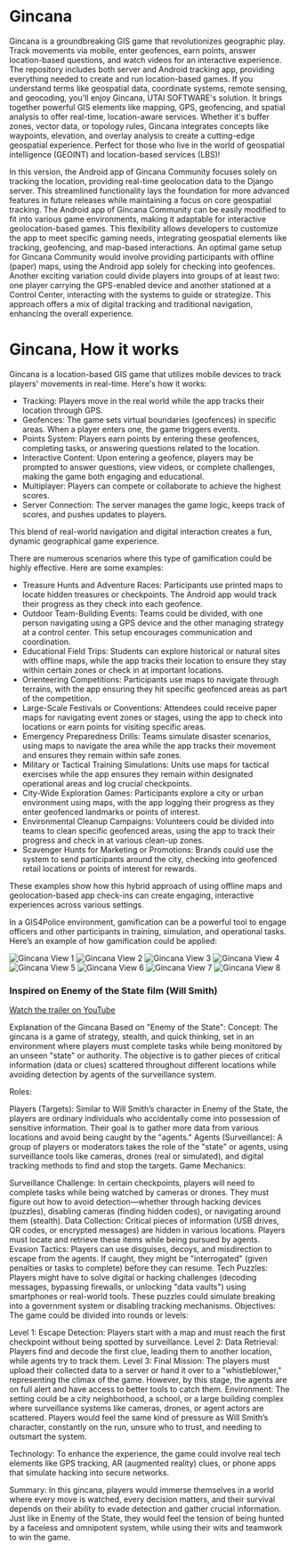 # Gincana
Gincana is a groundbreaking GIS game that revolutionizes geographic play. Track movements via mobile, enter geofences, earn points, answer location-based questions, and watch videos for an interactive experience. The repository includes both server and Android tracking app, providing everything needed to create and run location-based games. If you understand terms like geospatial data, coordinate systems, remote sensing, and geocoding, you'll enjoy Gincana, UTAI SOFTWARE's solution. It brings together powerful GIS elements like mapping, GPS, geofencing, and spatial analysis to offer real-time, location-aware services. Whether it's buffer zones, vector data, or topology rules, Gincana integrates concepts like waypoints, elevation, and overlay analysis to create a cutting-edge geospatial experience. Perfect for those who live in the world of geospatial intelligence (GEOINT) and location-based services (LBS)!

In this version, the Android app of Gincana Community focuses solely on tracking the location, providing real-time geolocation data to the Django server. This streamlined functionality lays the foundation for more advanced features in future releases while maintaining a focus on core geospatial tracking. The Android app of Gincana Community can be easily modified to fit into various game environments, making it adaptable for interactive geolocation-based games. This flexibility allows developers to customize the app to meet specific gaming needs, integrating geospatial elements like tracking, geofencing, and map-based interactions. An optimal game setup for Gincana Community would involve providing participants with offline (paper) maps, using the Android app solely for checking into geofences. Another exciting variation could divide players into groups of at least two: one player carrying the GPS-enabled device and another stationed at a Control Center, interacting with the systems to guide or strategize. This approach offers a mix of digital tracking and traditional navigation, enhancing the overall experience.

# Gincana, How it works
Gincana is a location-based GIS game that utilizes mobile devices to track players' movements in real-time. Here's how it works:

- Tracking: Players move in the real world while the app tracks their location through GPS.
- Geofences: The game sets virtual boundaries (geofences) in specific areas. When a player enters one, the game triggers events.
- Points System: Players earn points by entering these geofences, completing tasks, or answering questions related to the location.
- Interactive Content: Upon entering a geofence, players may be prompted to answer questions, view videos, or complete challenges, making the game both engaging and educational.
- Multiplayer: Players can compete or collaborate to achieve the highest scores.
- Server Connection: The server manages the game logic, keeps track of scores, and pushes updates to players.

This blend of real-world navigation and digital interaction creates a fun, dynamic geographical game experience.

There are numerous scenarios where this type of gamification could be highly effective. Here are some examples:

- Treasure Hunts and Adventure Races: Participants use printed maps to locate hidden treasures or checkpoints. The Android app would track their progress as they check into each geofence. 
- Outdoor Team-Building Events: Teams could be divided, with one person navigating using a GPS device and the other managing strategy at a control center. This setup encourages communication and coordination.
- Educational Field Trips: Students can explore historical or natural sites with offline maps, while the app tracks their location to ensure they stay within certain zones or check in at important locations.
- Orienteering Competitions: Participants use maps to navigate through terrains, with the app ensuring they hit specific geofenced areas as part of the competition.
- Large-Scale Festivals or Conventions: Attendees could receive paper maps for navigating event zones or stages, using the app to check into locations or earn points for visiting specific areas.
- Emergency Preparedness Drills: Teams simulate disaster scenarios, using maps to navigate the area while the app tracks their movement and ensures they remain within safe zones.
- Military or Tactical Training Simulations: Units use maps for tactical exercises while the app ensures they remain within designated operational areas and log crucial checkpoints.
- City-Wide Exploration Games: Participants explore a city or urban environment using maps, with the app logging their progress as they enter geofenced landmarks or points of interest.
- Environmental Cleanup Campaigns: Volunteers could be divided into teams to clean specific geofenced areas, using the app to track their progress and check in at various clean-up zones.
- Scavenger Hunts for Marketing or Promotions: Brands could use the system to send participants around the city, checking into geofenced retail locations or points of interest for rewards.

These examples show how this hybrid approach of using offline maps and geolocation-based app check-ins can create engaging, interactive experiences across various settings.

In a GIS4Police environment, gamification can be a powerful tool to engage officers and other participants in training, simulation, and operational tasks. Here’s an example of how gamification could be applied:

<img src="https://raw.githubusercontent.com/utai-software/gincana/refs/heads/main/marketing-collateral/UTAI_SOFTWARE_Gincana_Example_Workflow_1.jpeg" alt="Gincana View 1">
<img src="https://raw.githubusercontent.com/utai-software/gincana/refs/heads/main/marketing-collateral/UTAI_SOFTWARE_Gincana_Example_Workflow_2.jpeg" alt="Gincana View 2">
<img src="https://raw.githubusercontent.com/utai-software/gincana/refs/heads/main/marketing-collateral/UTAI_SOFTWARE_Gincana_Example_Workflow_3.jpeg" alt="Gincana View 3">
<img src="https://raw.githubusercontent.com/utai-software/gincana/refs/heads/main/marketing-collateral/UTAI_SOFTWARE_Gincana_Example_Workflow_4.jpeg" alt="Gincana View 4">
<img src="https://raw.githubusercontent.com/utai-software/gincana/refs/heads/main/marketing-collateral/UTAI_SOFTWARE_Gincana_Example_Workflow_5.jpeg" alt="Gincana View 5">
<img src="https://raw.githubusercontent.com/utai-software/gincana/refs/heads/main/marketing-collateral/UTAI_SOFTWARE_Gincana_Example_Workflow_6.jpeg" alt="Gincana View 6">
<img src="https://raw.githubusercontent.com/utai-software/gincana/refs/heads/main/marketing-collateral/UTAI_SOFTWARE_Gincana_Example_Workflow_7.jpeg" alt="Gincana View 7">
<img src="https://raw.githubusercontent.com/utai-software/gincana/refs/heads/main/marketing-collateral/UTAI_SOFTWARE_Gincana_Example_Workflow_8.jpeg" alt="Gincana View 8">


### Inspired on Enemy of the State film (Will Smith)

[Watch the trailer on YouTube](https://www.youtube.com/watch?v=BJjcX--0rvk)

Explanation of the Gincana Based on "Enemy of the State":
Concept: The gincana is a game of strategy, stealth, and quick thinking, set in an environment where players must complete tasks while being monitored by an unseen "state" or authority. The objective is to gather pieces of critical information (data or clues) scattered throughout different locations while avoiding detection by agents of the surveillance system.

Roles:

Players (Targets): Similar to Will Smith’s character in Enemy of the State, the players are ordinary individuals who accidentally come into possession of sensitive information. Their goal is to gather more data from various locations and avoid being caught by the "agents."
Agents (Surveillance): A group of players or moderators takes the role of the "state" or agents, using surveillance tools like cameras, drones (real or simulated), and digital tracking methods to find and stop the targets.
Game Mechanics:

Surveillance Challenge: In certain checkpoints, players will need to complete tasks while being watched by cameras or drones. They must figure out how to avoid detection—whether through hacking devices (puzzles), disabling cameras (finding hidden codes), or navigating around them (stealth).
Data Collection: Critical pieces of information (USB drives, QR codes, or encrypted messages) are hidden in various locations. Players must locate and retrieve these items while being pursued by agents.
Evasion Tactics: Players can use disguises, decoys, and misdirection to escape from the agents. If caught, they might be "interrogated" (given penalties or tasks to complete) before they can resume.
Tech Puzzles: Players might have to solve digital or hacking challenges (decoding messages, bypassing firewalls, or unlocking "data vaults") using smartphones or real-world tools. These puzzles could simulate breaking into a government system or disabling tracking mechanisms.
Objectives: The game could be divided into rounds or levels:

Level 1: Escape Detection: Players start with a map and must reach the first checkpoint without being spotted by surveillance.
Level 2: Data Retrieval: Players find and decode the first clue, leading them to another location, while agents try to track them.
Level 3: Final Mission: The players must upload their collected data to a server or hand it over to a "whistleblower," representing the climax of the game. However, by this stage, the agents are on full alert and have access to better tools to catch them.
Environment: The setting could be a city neighborhood, a school, or a large building complex where surveillance systems like cameras, drones, or agent actors are scattered. Players would feel the same kind of pressure as Will Smith’s character, constantly on the run, unsure who to trust, and needing to outsmart the system.

Technology: To enhance the experience, the game could involve real tech elements like GPS tracking, AR (augmented reality) clues, or phone apps that simulate hacking into secure networks.

Summary:
In this gincana, players would immerse themselves in a world where every move is watched, every decision matters, and their survival depends on their ability to evade detection and gather crucial information. Just like in Enemy of the State, they would feel the tension of being hunted by a faceless and omnipotent system, while using their wits and teamwork to win the game.

